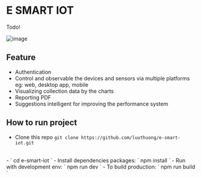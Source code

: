 # E SMART IOT
  <p>
    Todo!
  </p>

  ![image](https://github.com/luuthuong/e-smart-iot/assets/86012214/70f66d2d-eb5c-4190-ad62-c3ed558ccefa)


## Feature
-  Authentication
-  Control and observable the devices and sensors via multiple platforms eg: web, desktop app, mobile 
-  Visualizing collection data by the charts
-  Reporting PDF
-  Suggestions intelligent for improving the performance system


## How to run project
- Clone this repo `
    git clone https://github.com/luuthuong/e-smart-iot.git
`
<br/>
-  `
    cd e-smart-iot
`
- Install dependencies packages: `
    npm install
`
- Run with development env: `
  npm run dev
`
- To build production: `
    npm run build
`